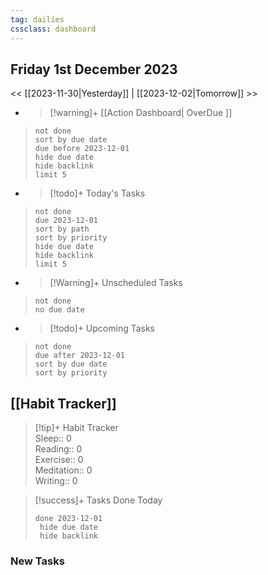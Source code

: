 ```yaml
---
tag: dailies
cssclass: dashboard
---
```

## Friday 1st December 2023

<< [[2023-11-30|Yesterday]] | [[2023-12-02|Tomorrow]] >>

- > [!warning]+ [[Action Dashboard| OverDue ]]
> ```tasks
> not done
> sort by due date
> due before 2023-12-01
> hide due date
> hide backlink
> limit 5
> ```

- > [!todo]+ Today's Tasks
> ```tasks
> not done
> due 2023-12-01
> sort by path
> sort by priority
> hide due date
> hide backlink
> limit 5
> ```

- > [!Warning]+ Unscheduled Tasks  
 > ```tasks  
 > not done  
 > no due date

- > [!todo]+ Upcoming Tasks
> ```tasks  
> not done  
> due after 2023-12-01  
> sort by due date
> sort by priority  

## [[Habit Tracker]]
> [!tip]+ Habit Tracker  
> Sleep:: 0  
> Reading:: 0  
> Exercise:: 0  
> Meditation:: 0  
> Writing:: 0


> [!success]+ Tasks Done Today
> ```tasks 
> done 2023-12-01
>  hide due date
>  hide backlink
### New Tasks

